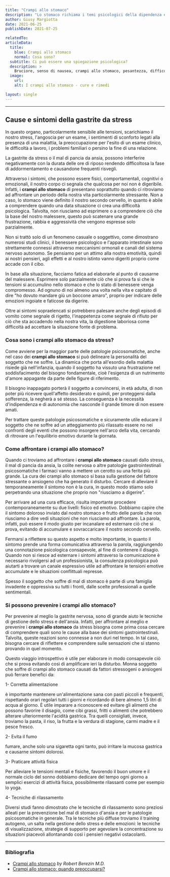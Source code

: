 ```yaml
---
title: "Crampi allo stomaco"
description: "Lo stomaco richiama i temi psicologici della dipendenza e della passività. Spesso i crampi allo stomaco hanno una spiegazione psicosomatica."
author: Giusy Margiotta
date: 2021-06-25
publishDate: 2021-07-25

relatedTo:
articleData:
  title:
    blue: Crampi allo stomaco
    normal: Cosa sono?
  subtitle: Ci può essere una spiegazione psicologica?
  description: >
    Bruciore, senso di nausea, crampi allo stomaco, pesantezza, difficoltà digestive, flatulenze, gonfiore addominale. Questi sono una serie di sintomi, abbastanza comuni tra chi soffre di ansia o stress protratto nel tempo, che spesso vengono associati al mal di stomaco psicosomatico e che, i professionisti definiscono "gastrite da stress" o "mal di pancia da ansia". 
  image:
    url:
    alt: I crampi allo stomaco - cure e rimedi

layout: single
---
```



---

## Cause e sintomi della gastrite da stress

In questo organo, particolarmente sensibile alle tensioni, scarichiamo il nostro stress, l'angoscia per un esame, i sentimenti di sconforto legati alla presenza di una malattia, la preoccupazione per l'esito di un esame clinico, le difficoltà a lavoro, i problemi familiari o persino la fine di una relazione.

La gastrite da stress o il mal di pancia da ansia, possono interferire negativamente con la durata delle ore di riposo rendendo difficoltosa la fase di addormentamento e causandone frequenti risvegli.

Attraverso i sintomi, che possono essere fisici, comportamentali, cognitivi o emozionali, il nostro corpo ci segnala che qualcosa per noi non è digeribile. Infatti, i **crampi allo stomaco** di presentano soprattutto quando ci ritroviamo ad affrontare un periodo della nostra vita particolarmente stressante. Non a caso, lo stomaco viene definito il nostro secondo cervello, in quanto è abile a comprendere quando una data situazione ci crea una difficoltà psicologica. Talvolta, non riusciamo ad esprimere o a comprendere ciò che la base del nostro malessere, questo può scatenare una grande frustrazione, rabbia e aggressività che vengono espresse solo parzialmente.

Non si trattò solo di un fenomeno casuale o soggettivo, come dimostrano numerosi studi clinici, il benessere psicologico e l'apparato intestinale sono strettamente connessi attraverso meccanismi ormonali e canali del sistema nervoso autonomo.
Se pensiamo per un attimo alla nostra emotività, quindi ai nostri pensieri, agli effetti e al nostro istinto vanno digeriti proprio come accade con il cibo.

In base alla situazione, facciamo fatica ad elaborarle al punto di causarne del malessere. Esprimere solo parzialmente ciò che si prova fa sì che le tensioni si accumulino nello stomaco e che lo stato di benessere venga compromesso. Ad ognuno di noi almeno una volta nella vita e capitato di dire "ho dovuto mandare giù un boccone amaro", proprio per indicare delle emozioni ingoiate e faticose da digerire.

Oltre ai sintomi sopraelencati si potrebbero palesare anche degli episodi di vomito come segnale di rigetto, l'inappetenza come segnale di rifiuto per ciò che sta accadendo nella nostra vita, la digestione laboriosa come difficoltà ad accettare la situazione fonte di problema.

### Cosa sono i crampi allo stomaco da stress?

Come avviene per la maggior parte delle patologie psicosomatiche, anche nel caso dei **crampi allo stomaco** si può delineare la personalità del soggetto che ne soffre. La dinamica che porta all'esordio della malattia risiede già nell'infanzia, quando il soggetto ha vissuto una frustrazione nel soddisfacimento del bisogno fondamentale, cioè l'esigenza di un nutrimento d'amore appagante da parte delle figure di riferimento.

Il bisogno inappagato porterà il soggetto a convincersi, in età adulta, di non poter più ricevere quell'affetto desiderato e quindi, per proteggersi dalla sofferenza, la negherà a sé stesso. La conseguenza è la necessità d'indipendenza e di autonomia che nasconde il grande timore di non essere amati.

Per trattare queste patologie psicosomatiche e sicuramente utile educare il soggetto che ne soffre ad un atteggiamento più rilassato essere no nei confronti degli eventi che possono insorgere nell'arco della vita, cercando di ritrovare un l'equilibrio emotivo durante la giornata.

### Come affrontare i crampi allo stomaco?

Quando ci troviamo ad affrontare i **crampi allo stomaco** causati dallo stress, il mal di pancia da ansia, la colite nervosa o altre patologie gastrointestinali psicosomatiche i farmaci vanno a mettere un cerotto su una ferita più grande.  La cura dei crampi allo stomaco si basa sulla gestione del fattore stressante o ansiogeno che ha generato il disturbo. Cercare di alleviare il temporaneamente il sintomo non è la cura, in questo modo stiamo solo perpetrando una situazione che proprio non "riusciamo a digerire".

Per arrivare ad una cura efficace, risulta importante procedere contemporaneamente su due livelli: fisico ed emotivo. Dobbiamo capire che il sintomo doloroso inviato dal nostro stomaco e frutto delle parole che non riusciamo a dire vedi situazioni che non riusciamo ad affrontare. La parola, infatti, può essere il modo giusto per incanalare ed esternare ciò che si prova, evitando di accumulare e sovraccaricare il nostro secondo cervello.

Fermarsi a riflettere su questo aspetto e molto importante, in quanto il sintomo prende una forma comunicativa attraverso la parola, raggiungendo una connotazione psicologica consapevole, al fine di contenere il disagio. Quando non si riesce ad esternare i sintomi attraverso la comunicazione è necessario rivolgersi ad un professionista, la consulenza psicologica può aiutarti a trovare un canale espressivo utile ad affrontare le tensioni emotive accumulate e le situazioni conflittuali represse.

Spesso il soggetto che soffre di mal di stomaco è parte di una famiglia invadente e oppressiva su tutti i fronti, dalle scelte professionali a quelle sentimentali.

### Si possono prevenire i crampi allo stomaco? 

Per prevenire al meglio la gastrite nervosa, sono di grande aiuto le tecniche di gestione dello stress e dell'ansia. Infatti, per affrontare al meglio e prevenire i **crampi allo stomaco** da stress bisogna come prima cosa cercare di comprendere quali sono le cause alla base dei sintomi gastrointestinali. Talvolta, queste reazioni sono connesse a non duri nel tempo. In tal caso, bisogna cercare di riflettere e comprendere sulle sensazioni che si stanno provando in quel momento.

Questo viaggio introspettivo è utile per elaborare in modo consapevole ciò che si prova evitando così di amplificare ieri la disturbo. Monna soggetto che soffre di crampi allo stomaco causati da fattori stressogeni o ansiogeni può ferrare benefici da:

1- Corretta alimentazione

è importante mantenere un'alimentazione sana con pasti piccoli e frequenti, rispettando orari regolari tutti i giorni e ricordando di bere almeno 1,5 litri di acqua al giorno. È utile imparare a riconoscere ed evitare gli alimenti che possono favorire il disagio, come cibi grassi, fritti o alimenti che potrebbero alterare ulteriormente l'acidità gastrica. Tra quelli consigliati, invece, troviamo la pasta, il riso, la frutta e la verdura di stagione, carmi madre e il pesce fresco.

2- Evita il fumo

fumare, anche solo una sigaretta ogni tanto, può irritare la mucosa gastrica e causarne sintomi dolorosi.

3- Praticare attività fisica

Per alleviare le tensioni mentali e fisiche, favorendo il buon umore e il normale ciclo del sonno dobbiamo dedicare del tempo ogni giorno a semplici esercizi di attività fisica, possibilmente rilassanti come per esempio lo yoga.

4- Tecniche di rilassamento

Diversi studi fanno dimostrato che le tecniche di rilassamento sono preziosi alleati per la prevenzione bel mal di stomaco d'ansia e per le patologie psicosomatiche in generale. Tra le tecniche più diffuse troviamo il training autogeno, un salta nella gestione dello stress e delle emozioni: le tecniche di visualizzazione, strategie di supporto per agevolare la concentrazione su situazioni piacevoli allontanando così i pensieri negativi ostacolanti.

***

### Bibliografia

- [Crampi allo stomaco](https://www.my-personaltrainer.it/Sintomi/Crampi_Stomaco) *by Robert Berezin M.D.*
- [Crampi allo stomaco: quando preoccuparsi?](https://www.medicinenet.com/stomach_cramps/symptoms.htm)
